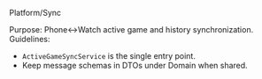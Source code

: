 Platform/Sync

Purpose: Phone↔︎Watch active game and history synchronization.
Guidelines:
- `ActiveGameSyncService` is the single entry point.
- Keep message schemas in DTOs under Domain when shared.



